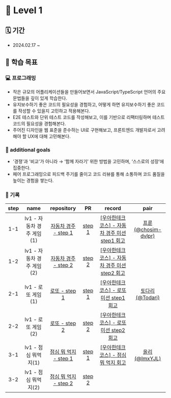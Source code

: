 # 🥚 Level 1

## 🗓 기간

- 2024.02.17 ~

## 🎯 학습 목표

### 💻 프로그래밍

- 작은 규모의 어플리케이션들을 만들어보면서 JavaScript/TypeScript 언어의 주요 문법들을 깊이 있게 학습한다.
- 유지보수하기 좋은 코드의 필요성을 경험하고, 어떻게 하면 유지보수하기 좋은 코드를 작성할 수 있을지 고민하고 적용해본다.
- E2E 테스트와 단위 테스트 코드를 작성해보고, 이를 기반으로 리팩터링하며 테스트 코드의 필요성을 경험해본다.
- 주어진 디자인을 웹 표준을 준수하는 UI로 구현해보고, 프론트엔드 개발자로서 고려해야 할 UX에 대해 고민해본다.

### 💬 additional goals

- '경쟁'과 '비교'가 아니라 → ‘함께 자라기’ 위한 방법을 고민하며, ‘스스로의 성장’에 집중한다.
- 페어 프로그래밍으로 피드백 주기를 줄이고 코드 리뷰를 통해 소통하며 코드 품질을 높이는 경험을 쌓는다.

### 📝 기록

| step |          name          |                                      repository                                      |                                   PR                                   |                                                                                                          record                                                                                                           |                          pair                          |
| :--: | :--------------------: | :----------------------------------------------------------------------------------: | :--------------------------------------------------------------------: | :-----------------------------------------------------------------------------------------------------------------------------------------------------------------------------------------------------------------------: | :----------------------------------------------------: |
| 1-1  | lv1 - 자동차 경주 게임(1) | [자동차 경주 - step 1](https://github.com/jinyoung234/javascript-racingcar/tree/step1) | [step 1](https://github.com/woowacourse/javascript-racingcar/pull/275) | [[우아한테크코스] - 자동차 경주 미션 step1 회고](https://velog.io/@jinyoung234/%EC%9A%B0%EC%95%84%ED%95%9C-%ED%85%8C%ED%81%AC%EC%BD%94%EC%8A%A4-%EC%9E%90%EB%8F%99%EC%B0%A8-%EB%AF%B8%EC%85%98-step-1-%ED%9A%8C%EA%B3%A0) | [프룬(@chosim-dvlpr)](https://github.com/chosim-dvlpr) |
| 1-2  | lv1 - 자동차 경주 게임(2) | [자동차 경주 - step 2](https://github.com/jinyoung234/javascript-racingcar/tree/step2) | [step 2](https://github.com/woowacourse/javascript-racingcar/pull/290) | [[우아한테크코스] - 자동차 경주 미션 step2 회고](https://velog.io/@jinyoung234/%EC%9A%B0%EC%95%84%ED%95%9C-%ED%85%8C%ED%81%AC%EC%BD%94%EC%8A%A4-%EC%9E%90%EB%8F%99%EC%B0%A8-%EA%B2%BD%EC%A3%BC-%EB%AF%B8%EC%85%98-step-2-%ED%9A%8C%EA%B3%A0) |  |
| 2-1  | lv1 - 로또 게임(1) | [로또 - step 1](https://github.com/jinyoung234/javascript-lotto/tree/step1) | [step 1](https://github.com/woowacourse/javascript-lotto/pull/255)  | [[우아한테크코스] - 로또 미션 step1 회고](https://velog.io/@jinyoung234/%EC%9A%B0%EC%95%84%ED%95%9C-%ED%85%8C%ED%81%AC%EC%BD%94%EC%8A%A4-%EB%A1%9C%EB%98%90%EB%AF%B8%EC%85%98-step-1-%ED%9A%8C%EA%B3%A0)| [토다리(@Todari)](https://github.com/Todari) |
| 2-2  | lv1 - 로또 게임(2) | [로또 - step 2](https://github.com/jinyoung234/javascript-lotto/tree/step2) | [step 2](https://github.com/woowacourse/javascript-lotto/pull/294)  | [[우아한테크코스] - 로또 미션 step2 회고](https://velog.io/@jinyoung234/%EC%9A%B0%EC%95%84%ED%95%9C%ED%85%8C%ED%81%AC%EC%BD%94%EC%8A%A4-%EB%A1%9C%EB%98%90-%EB%AF%B8%EC%85%98-step2-%ED%9A%8C%EA%B3%A0)| |
| 3-1  | lv1 - 점심 뭐먹지(1) | [점심 뭐 먹지 - step 1](https://github.com/jinyoung234/javascript-lunch/tree/step1) | [step 1](https://github.com/woowacourse/javascript-lunch/pull/103)  | [[우아한테크코스] - 점심 뭐 먹지 회고](https://velog.io/@jinyoung234/%EC%9A%B0%EC%95%84%ED%95%9C%ED%85%8C%ED%81%AC%EC%BD%94%EC%8A%A4-%EC%A0%90%EC%8B%AC-%EB%AD%90-%EB%A8%B9%EC%A7%80-step1-%ED%9A%8C%EA%B3%A0)| [올리(@ImxYJL)](https://github.com/ImxYJL) |
| 3-2  | lv1 - 점심 뭐먹지(2) | [점심 뭐 먹지 - step 2](https://github.com/jinyoung234/javascript-lunch/tree/step2) | [step 2](https://github.com/woowacourse/javascript-lunch/pull/142)  | | |

